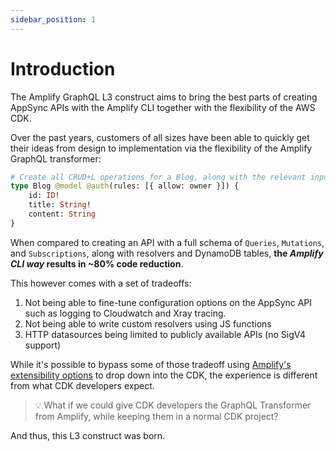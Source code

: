 ```yaml
---
sidebar_position: 1
---
```


# Introduction

The Amplify GraphQL L3 construct aims to bring the best parts of creating AppSync APIs with the Amplify CLI together with the flexibility of the AWS CDK.

Over the past years, customers of all sizes have been able to quickly get their ideas from design to implementation via the flexibility of the Amplify GraphQL transformer:

```graphql
# Create all CRUD+L operations for a Blog, along with the relevant inputs, filters, and Subscriptions
type Blog @model @auth(rules: [{ allow: owner }]) {
	id: ID!
	title: String!
	content: String
}
```

When compared to creating an API with a full schema of `Queries`, `Mutations`, and `Subscriptions`, along with resolvers and DynamoDB tables, **the _Amplify CLI way_ results in ~80% code reduction**.

This however comes with a set of tradeoffs:

1. Not being able to fine-tune configuration options on the AppSync API such as logging to Cloudwatch and Xray tracing.
2. Not being able to write custom resolvers using JS functions
3. HTTP datasources being limited to publicly available APIs (no SigV4 support)

While it's possible to bypass some of those tradeoff using [Amplify's extensibility options](https://docs.amplify.aws/cli/custom/cdk/) to drop down into the CDK, the experience is different from what CDK developers expect.

> 💡 What if we could give CDK developers the GraphQL Transformer from Amplify, while keeping them in a normal CDK project?

And thus, this L3 construct was born.
